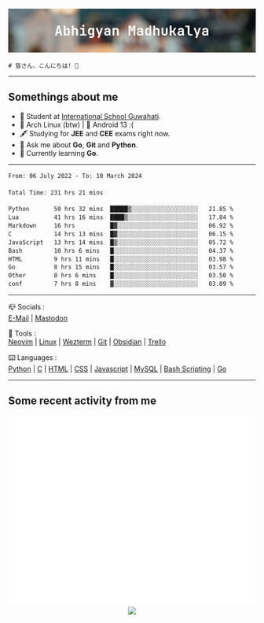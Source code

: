 ![header](./header.png)
```
# 皆さん、こんにちは! 👋
```
---

## Somethings about me
- 📕 Student at [International School Guwahati](https://internationalschoolguwahati.com/).
- 🐧 Arch Linux (btw) | 🤖 Android 13 :(
- 🖋️ Studying for **JEE** and **CEE** exams right now.
- 💬 Ask me about **Go**, **Git** and **Python**.
- 🔭 Currently learning **Go**.

---

<!--START_SECTION:waka-->

```txt
From: 06 July 2022 - To: 10 March 2024

Total Time: 231 hrs 21 mins

Python       50 hrs 32 mins  █████▒░░░░░░░░░░░░░░░░░░░   21.85 %
Lua          41 hrs 16 mins  ████▒░░░░░░░░░░░░░░░░░░░░   17.84 %
Markdown     16 hrs          █▓░░░░░░░░░░░░░░░░░░░░░░░   06.92 %
C            14 hrs 13 mins  █▓░░░░░░░░░░░░░░░░░░░░░░░   06.15 %
JavaScript   13 hrs 14 mins  █▒░░░░░░░░░░░░░░░░░░░░░░░   05.72 %
Bash         10 hrs 6 mins   █░░░░░░░░░░░░░░░░░░░░░░░░   04.37 %
HTML         9 hrs 11 mins   █░░░░░░░░░░░░░░░░░░░░░░░░   03.98 %
Go           8 hrs 15 mins   █░░░░░░░░░░░░░░░░░░░░░░░░   03.57 %
Other        8 hrs 6 mins    █░░░░░░░░░░░░░░░░░░░░░░░░   03.50 %
conf         7 hrs 8 mins    ▓░░░░░░░░░░░░░░░░░░░░░░░░   03.09 %
```

<!--END_SECTION:waka-->

---

📪 Socials :<br>
[E-Mail](mailto:abhigyanmadhukalya@gmail.com) | [Mastodon](https://mastodon.social/@abhigyanmadhukalya)

🧰 Tools :<br>
[Neovim](https://neovim.oi) | [Linux](https://archlinux.org/) | [Wezterm](https://wezfurlong.org/wezterm/index.html) | [Git](https://git-scm.com/) | [Obsidian](https://obsidian.md) | [Trello](https://trello.com)

⌨️ Languages :<br>
[Python](https://python.org) | [C](https://www.iso.org/standard/74528.html) | [HTML](https://html.spec.whatwg.org/) | [CSS](https://www.w3.org/Style/CSS/Overview.en.html) | [Javascript](https://developer.mozilla.org/en-US/docs/Web/javascript) | [MySQL](https://www.mysql.com/) | [Bash Scripting](https://www.gnu.org/software/bash/) | [Go](https://go.dev)

---

## Some recent activity from me
<p align="center">
  <img src="./github-metrics.svg" />
  <img src="https://github-profile-summary-cards.vercel.app/api/cards/profile-details?username=abhigyanmadhukalya&theme=github_dark" />
</p>

